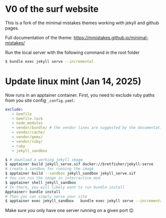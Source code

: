 # V0 of the surf website

This is a fork of the minimal mistakes themes working with jekyll and github pages.

Full documentation of the theme: https://mmistakes.github.io/minimal-mistakes/

Run the local server with the following command in the root folder
```bash
$ bundle exec jekyll serve --incremental
```

# Update linux mint (Jan 14, 2025)
Now runs in an apptainer container. First, you need to exclude ruby paths from you site config `_config.yaml`:
```yml
exclude:
   - Gemfile
   - Gemfile.lock
   - node_modules
   - vendor/bundle/ # the vendor lines are suggested by the documentation but not useful here.
   - vendor/cache/
   - vendor/gems/
   - vendor/ruby/
   - ruby
   - jekyll_sandbox
```


```bash
$ # download a working jekyll image
$ apptainer build jekyll_serve.sif docker://bretfisher/jekyll-serve
# create a sandbox for running the image
$ apptainer build --sandbox jekyll_sandbox jekyll_serve.sif
# You can run the image in interractive mod
$ apptainer shell jekyll_sandbox
# In there, you will likely want to run bundle install 
Apptainer> bundle install
# Then you can simply serve your site
$ apptainer exec jekyll_sandbox   bundle exec jekyll serve --incremental --host 0.0.0.0 --port 4000
```

Make sure you only have one server running on a given port 😉